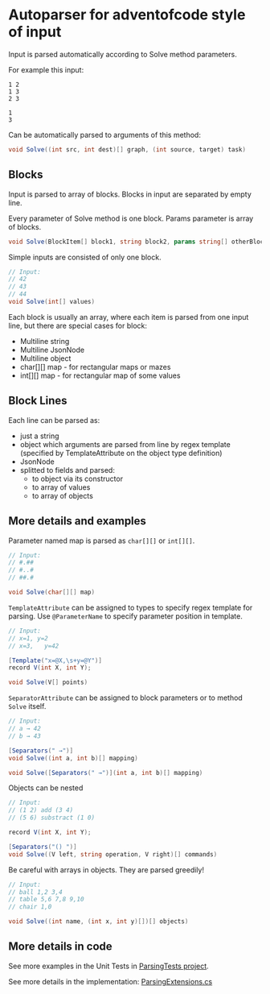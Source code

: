 ﻿# Autoparser for adventofcode style of input

Input is parsed automatically according to Solve method parameters.

For example this input:
```
1 2
1 3
2 3

1
3
```
Can be automatically parsed to arguments of this method:
```csharp
void Solve((int src, int dest)[] graph, (int source, target) task)
```

## Blocks
Input is parsed to array of blocks. Blocks in input are separated by empty line.

Every parameter of Solve method is one block.
Params parameter is array of blocks.

```csharp
void Solve(BlockItem[] block1, string block2, params string[] otherBlocks)
```

Simple inputs are consisted of only one block. 

```csharp
// Input:
// 42
// 43
// 44
void Solve(int[] values)
```

Each block is usually an array, where each item is parsed from one input line, 
but there are special cases for block:

* Multiline string
* Multiline JsonNode
* Multiline object
* char[][] map - for rectangular maps or mazes
* int[][] map - for rectangular map of some values

## Block Lines

Each line can be parsed as:

* just a string
* object which arguments are parsed from line by regex template  (specified by TemplateAttribute on the object type definition)
* JsonNode
* splitted to fields and parsed:
    * to object via its constructor
    * to array of values
    * to array of objects

## More details and examples


Parameter named map is parsed as `char[][]` or `int[][]`.

```csharp
// Input:
// #.##
// #..# 
// ##.# 

void Solve(char[][] map)
```

`TemplateAttribute` can be assigned to types to specify regex template for parsing.
Use `@ParameterName` to specify parameter position in template.

```csharp
// Input:
// x=1, y=2
// x=3,   y=42

[Template("x=@X,\s+y=@Y")]
record V(int X, int Y);

void Solve(V[] points)
```

`SeparatorAttribute` can be assigned to block parameters or to method `Solve` itself.
```csharp
// Input:
// a → 42
// b → 43

[Separators(" →")]
void Solve((int a, int b)[] mapping)

void Solve([Separators(" →")](int a, int b)[] mapping)

```

Objects can be nested
```csharp
// Input:
// (1 2) add (3 4) 
// (5 6) substract (1 0) 

record V(int X, int Y);

[Separators("() ")]
void Solve((V left, string operation, V right)[] commands)

```
Be careful with arrays in objects. They are parsed greedily!
```csharp
// Input:
// ball 1,2 3,4 
// table 5,6 7,8 9,10
// chair 1,0

void Solve((int name, (int x, int y)[])[] objects)
```

## More details in code

See more examples in the Unit Tests in [ParsingTests project](../ParsingTests/Tests.cs).

See more details in the implementation: [ParsingExtensions.cs](ParsingExtensions.cs)